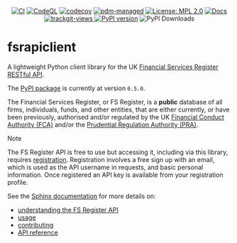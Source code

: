 <div align="center">
  
[![CI](https://github.com/sr-murthy/fsrapiclient/actions/workflows/ci.yml/badge.svg)](https://github.com/sr-murthy/fsrapiclient/actions/workflows/ci.yml)
[![CodeQL](https://github.com/sr-murthy/fsrapiclient/actions/workflows/codeql-analysis.yml/badge.svg)](https://github.com/sr-murthy/fsrapiclient/actions/workflows/codeql-analysis.yml)
[![codecov](https://codecov.io/github/sr-murthy/fsrapiclient/graph/badge.svg?token=F41VZIHT2K)](https://codecov.io/github/sr-murthy/fsrapiclient)
[![pdm-managed](https://img.shields.io/badge/pdm-managed-blueviolet)](https://pdm-project.org)
[![License: MPL
2.0](https://img.shields.io/badge/License-MPL_2.0-brightgreen.svg)](https://opensource.org/licenses/MPL-2.0)
[![Docs](https://readthedocs.org/projects/fsrapiclient/badge/?version=latest)](https://fsrapiclient.readthedocs.io/en/latest/?badge=latest)
<a href="https://trackgit.com">
<img src="https://us-central1-trackgit-analytics.cloudfunctions.net/token/ping/m45fbfbm6zgkqmfudv6m" alt="trackgit-views" />
</a>
[![PyPI version](https://img.shields.io/pypi/v/fsrapiclient?logo=python&color=41bb13)](https://pypi.org/project/fsrapiclient)
![PyPI Downloads](https://static.pepy.tech/badge/fsrapiclient)

</div>

# fsrapiclient

A lightweight Python client library for the UK [Financial Services Register](https://register.fca.org.uk/s/) [RESTful API](https://register.fca.org.uk/Developer/s/).

The [PyPI package](https://pypi.org/project/fsrapiclient) is currently at version `0.5.0`.

The Financial Services Register, or FS Register, is a **public** database of all firms, individuals, funds, and other entities, that are either currently, or have been previously, authorised and/or regulated by the UK [Financial Conduct Authority (FCA)](https://www.fca.org.uk) and/or the [Prudential Regulation Authority (PRA)](http://bankofengland.co.uk/pra).

> [!NOTE]
> The FS Register API is free to use but accessing it, including via this library, requires [registration](https://register.fca.org.uk/Developer/ShAPI_LoginPage?ec=302&startURL=%2FDeveloper%2Fs%2F#). Registration involves a free sign up with an email, which is used as the API username in requests, and basic personal information. Once registered an API key is available from your registration profile.

See the [Sphinx documentation](https://fsrapiclient.readthedocs.io) for more details on:

* [understanding the FS Register API](https://fsrapiclient.readthedocs.io/sources/fs-register-api.html)
* [usage](https://fsrapiclient.readthedocs.io/sources/usage.html)
* [contributing](https://fsrapiclient.readthedocs.io/sources/contributing.html)
* [API reference](https://fsrapiclient.readthedocs.io/sources/api-reference.html)
